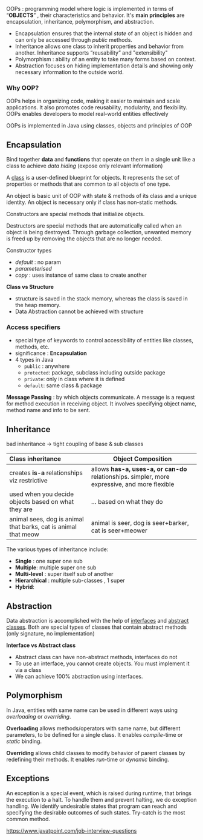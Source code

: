 OOPs : programming model where logic is implemented in terms of “**OBJECTS**” , their characteristics and behavior. It's **main principles** are encapsulation, inheritance, polymorphism, and abstraction.

- Encapsulation ensures that the internal *state* of an object is hidden and can only be accessed through *public* methods. 
- Inheritance allows one class to inherit properties and behavior from another. Inheritance supports “reusability” and "extensibility"
- Polymorphism : ability of an entity to take many forms based on context. 
- Abstraction focuses on hiding implementation details and showing only necessary information to the outside world.

### Why OOP?

OOPs helps in organizing code, making it easier to maintain and scale applications. It also promotes code reusability, modularity, and flexibility. OOPs enables developers to model real-world entities effectively

OOPs is implemented in Java using classes, objects and principles of OOP

## Encapsulation

Bind together **data** and **functions** that operate on them in a single unit like a class to achieve *data hiding* (expose only relevant information)

A [class](https://www.geeksforgeeks.org/classes-objects-java) is a user-defined blueprint for objects. It represents the set of properties or methods that are common to all objects of one type. 

An object is basic unit of OOP with state & methods of its class and a unique identity. An object is necessary only if class has non-static methods.

Constructors are special methods that initialize objects. 

Destructors are special methods that are automatically called when an object is being destroyed. Through garbage collection, unwanted memory is freed up by removing the objects that are no longer needed.

Constructor types
- *default* : no param
- *parameterised*
- *copy* : uses instance of same class to create another

**Class vs Structure**
- structure is saved in the stack memory, whereas the class is saved in the heap memory.
- Data Abstraction cannot be achieved with structure

### Access specifiers
- special type of keywords to control accessibility of entities like classes, methods, etc. 
- significance : **Encapsulation**
- 4 types in Java
	- `public` : anywhere
	- `protected`: package, subclass including outside package
	- `private`: only in class where it is defined
	- `default`: same class & package


**Message Passing** : by which objects communicate. A message is a request for method execution in receiving object. It involves specifying object name, method name and info to be sent.

## Inheritance

bad inheritance -> tight coupling of base & sub classes

| Class inheritance                                              | Object Composition                                                                             |
| :------------------------------------------------------------- | ---------------------------------------------------------------------------------------------- |
| creates **is-a** relationships viz restrictive                 | allows **has-a, uses-a, or can-do** relationships. simpler, more expressive, and more flexible |
| used when you decide objects based on what they are            | … based on what they do                                                                        |
| animal sees, dog is animal that barks, cat is animal that meow | animal is seer, dog is seer+barker, cat is seer+meower                                         |

The various types of inheritance include:
- **Single** : one super one sub
- **Multiple**: multiple super one sub
- **Multi-level** : super itself sub of another
- **Hierarchical** : multiple sub-classes , 1 super
- **Hybrid**: 

## Abstraction

Data abstraction is accomplished with the help of [interfaces](https://www.geeksforgeeks.org/interfaces-in-java) and [abstract classes](https://www.geeksforgeeks.org/abstract-classes-in-java). Both are special types of classes that contain abstract methods (only signature, no implementation)

**Interface vs Abstract class**
- Abstract class can have non-abstract methods, interfaces do not
- To use an interface, you cannot create objects. You must implement it via a class
- We can achieve 100% abstraction using interfaces.

## Polymorphism

In Java, entities with same name can be used in different ways using *overloading* or *overriding*.

**Overloading** allows methods/operators with same name, but different parameters, to be defined for a single class. It enables *compile*-time or *static* binding.

**Overriding** allows child classes to modify behavior of parent classes by redefining their methods. It enables *run*-time or *dynamic* binding.

## Exceptions

An exception is a special event, which is raised during runtime, that brings the execution to a halt. To handle them and prevent halting, we do exception handling. We identify undesirable states that program can reach and specifying the desirable outcomes of such states.  Try-catch is the most common method.

https://www.javatpoint.com/job-interview-questions